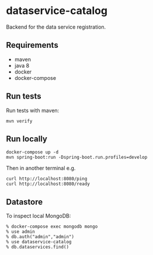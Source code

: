 # dataservice-catalog

Backend for the data service registration.

## Requirements
- maven
- java 8
- docker
- docker-compose

## Run tests
Run tests with maven:
```
mvn verify
```

## Run locally
```
docker-compose up -d
mvn spring-boot:run -Dspring-boot.run.profiles=develop
```

Then in another terminal e.g.
```
curl http://localhost:8080/ping
curl http://localhost:8080/ready
```

## Datastore
To inspect local MongoDB:
```
% docker-compose exec mongodb mongo
% use admin
% db.auth("admin","admin")
% use dataservice-catalog
% db.dataservices.find()
```
